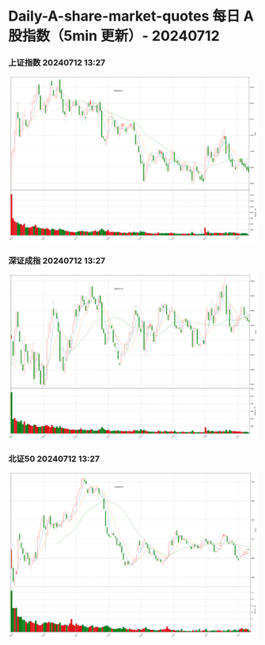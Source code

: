 
# Daily-A-share-market-quotes 每日 A 股指数（5min 更新）- 20240712

### 上证指数 20240712 13:27
![](./fig/2024/7/20240712-sh000001.png)

### 深证成指 20240712 13:27
![](./fig/2024/7/20240712-sz399001.png)

### 北证50 20240712 13:27
![](./fig/2024/7/20240712-bj899050.png)
